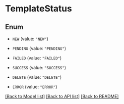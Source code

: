 # TemplateStatus

## Enum


* `NEW` (value: `"NEW"`)

* `PENDING` (value: `"PENDING"`)

* `FAILED` (value: `"FAILED"`)

* `SUCCESS` (value: `"SUCCESS"`)

* `DELETE` (value: `"DELETE"`)

* `ERROR` (value: `"ERROR"`)


[[Back to Model list]](../README.md#documentation-for-models) [[Back to API list]](../README.md#documentation-for-api-endpoints) [[Back to README]](../README.md)


